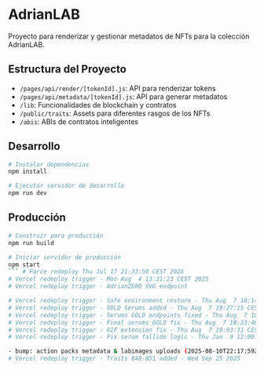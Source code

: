 # AdrianLAB

Proyecto para renderizar y gestionar metadatos de NFTs para la colección AdrianLAB.

## Estructura del Proyecto

- `/pages/api/render/[tokenId].js`: API para renderizar tokens
- `/pages/api/metadata/[tokenId].js`: API para generar metadatos
- `/lib`: Funcionalidades de blockchain y contratos
- `/public/traits`: Assets para diferentes rasgos de los NFTs
- `/abis`: ABIs de contratos inteligentes

## Desarrollo

```bash
# Instalar dependencias
npm install

# Ejecutar servidor de desarrollo
npm run dev
```

## Producción

```bash
# Construir para producción
npm run build

# Iniciar servidor de producción
npm start
``` # Force redeploy Thu Jul 17 21:33:50 CEST 2025
# Vercel redeploy trigger - Mon Aug  4 13:21:23 CEST 2025
# Vercel redeploy trigger - AdrianZERO SVG endpoint

# Vercel redeploy trigger - Safe environment restore - Thu Aug  7 18:14:32 CEST 2025
# Vercel redeploy trigger - GOLD Serums added - Thu Aug  7 18:27:15 CEST 2025
# Vercel redeploy trigger - Serums GOLD endpoints fixed - Thu Aug  7 18:32:33 CEST 2025
# Vercel redeploy trigger - Final serums GOLD fix - Thu Aug  7 18:33:46 CEST 2025
# Vercel redeploy trigger - GIF extension fix - Thu Aug  7 19:03:31 CEST 2025
# Vercel redeploy trigger - Fix serum fallido logic - Thu Jan  9 12:00:00 CEST 2025

- bump: action packs metadata & labimages uploads (2025-08-10T22:17:59Z)
# Vercel redeploy trigger - Traits 848-851 added - Wed Sep 25 2025
